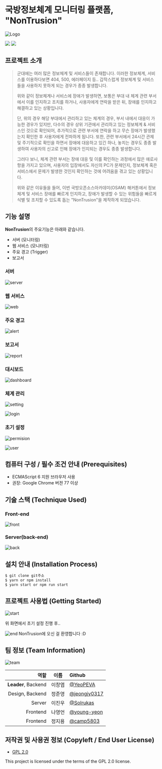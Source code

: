 # 국방정보체계 모니터링 플랫폼,<br>**"NonTrusion"**
![Logo](./nontrusion_logo.png)

<img src='https://img.shields.io/badge/Version-1.0.0-blue?style=for-the-badge&logo'>
  
<a href='https://github.com/osamhack2022/WEB_CLOUD_WATCHCON/blob/main/license.md'>
  <img src='https://img.shields.io/badge/License-GPL%202.0-black?style=for-the-badge&logo'>
</a>


## 프로젝트 소개

> 군대에는 여러 많은 정보체계 및 서비스들이 존재합니다. 이러한 정보체계, 서비스를 이용하다보면 404, 500, 에러페이지 등.. 갑작스럽게 정보체계 및 서비스들을 사용하지 못하게 되는 경우가 종종 발생합니다.
>
> 위와 같이 정보체계나 서비스에 장애가 발생하면, 보통은 부대 내 체계 관련 부서에서 이를 인지하고 조치를 하거나, 사용자에게 연락을 받은 뒤, 장애를 인지하고 해결하고 있는 상황입니다.
>
> 단, 위의 경우 해당 부대에서 관리하고 있는 체계의 경우, 부서 내에서 대응이 가능한 경우가 있지만, 다수의 경우 상위 기관에서 관리하고 있는 정보체계 & 서비스인 것으로 확인되어, 추가적으로 관련 부서에 연락을 하고 무슨 장애가 발생했는지 확인한 후 사용자에게 전파하게 됩니다. 또한, 관련 부서에서 24시간 관제 및 주기적으로 확인을 하면서 장애에 대응하고 있긴 하나, 놓치는 경우도 종종 발생하여 사용자의 신고로 인해 장애가 인지되는 경우도 종종 발생합니다.
>
> 그러다 보니, 체계 관련 부서는 장애 대응 및 이를 확인하는 과정에서 많은 애로사항을 가지고 있으며, 사용자의 입장에서도 자신의 PC가 문제인지, 정보체계 혹은 서비스에서 문제가 발생한 것인지 확인하는 것에 어려움을 겪고 있는 상황입니다.
>
> 위와 같은 이유들을 들어, 이번 국방오픈소스아카데미(OSAM) 해커톤에서 정보체계 및 서비스 장애를 빠르게 인지하고, 장애가 발생할 수 있는 위험들을 빠르게 식별 및 조치할 수 있도록 돕는 "NonTrusion"을 제작하게 되었습니다. 

## 기능 설명
**NonTrusion**의 주요기능은 아래와 같습니다.
- 서버 (모니터링)
- 웹 서비스 (모니터링)
- 주요 경고 (Trigger)
- 보고서 

### 서버 
![server](./src/server.PNG)

### 웹 서비스
![web](./src/web_service.PNG)

### 주요 경고 
![alert](./src/alert.PNG)

### 보고서 
![report](./src/report.PNG)

### 대시보드 
![dashboard](./src/dashboard.PNG)

### 체계 관리
![setting](./src/setting.PNG)

![login](./src/login.PNG)

### 초기 설정
![permision](./src/permision.PNG)

![user](./src/user.PNG)

## 컴퓨터 구성 / 필수 조건 안내 (Prerequisites)
* ECMAScript 6 지원 브라우저 사용
* 권장: Google Chrome 버젼 77 이상

## 기술 스택 (Technique Used) 

### Front-end
![front](./src/front.png)

### Server(back-end)
![back](./src/back.png)


## 설치 안내 (Installation Process)
```bash
$ git clone git주소
$ yarn or npm install
$ yarn start or npm run start
```

## 프로젝트 사용법 (Getting Started)
![start](./nontrusion_start.png)

위 화면에서 초기 설정 진행 후..

![end](./nontrusion_end.png)
NonTrusion에 오신 걸 환영합니다 :D

 
## 팀 정보 (Team Information)
![team](./src/team.PNG)

|        **역할** | **이름** |                   **Github**                   |
|----------------:|:--------:|:----------------------------------------------|
|   **Leader**, Backend |  이창엽  |     [@YeoPEVA](https://github.com/YeoPEVA)     |
| Design, Backend |  정준영  | [@jeongjy0317](https://github.com/jeongjy0317) |
|       Server |  이진우  |    [@Solrukas](https://github.com/Solrukas)    |
|        Frontend |  나영언  |  [@young-yeon](https://github.com/young-yeon)  |
|        Frontend |  정지용  |    [@camp5803](https://github.com/camp5803)    |

## 저작권 및 사용권 정보 (Copyleft / End User License)
 * [GPL 2.0](https://github.com/osamhack2022/WEB_CLOUD_WATCHCON/blob/main/license.md)

This project is licensed under the terms of the GPL 2.0 license.


